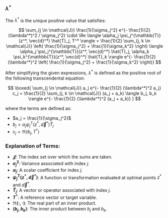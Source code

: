 ### $\lambda^*$

The $\lambda^*$ is the unique positive value that satisfies:

$$
\sum_{j \in \mathcal{J}} \frac{1}{\sigma_j^2} e^{- \frac{1}{2} (\lambda^*)^2 / \sigma_j^2} \cdot \Re \langle \alpha_j \psi_j^{\mathbb{T}}(z^*, \vec{d}^*) \hat{T}_j, T^* \rangle = \frac{1}{2} \sum_{j, k \in \mathcal{J}} \left( \frac{1}{\sigma_j^2} + \frac{1}{\sigma_k^2} \right) \langle \alpha_j \psi_j^{\mathbb{T}}(z^*, \vec{d}^*) \hat{T}_j, \alpha_k \psi_k^{\mathbb{T}}(z^*, \vec{d}^*) \hat{T}_k \rangle e^{- \frac{1}{2} (\lambda^*)^2 \left( \frac{1}{\sigma_j^2} + \frac{1}{\sigma_k^2} \right)}
$$

After simplifying the given expressions, $\lambda^*$ is defined as the positive root of the following transcendental equation:

$$
\boxed{
\sum_{j \in \mathcal{J}} a_j e^{- \frac{1}{2} (\lambda^*)^2 a_j} c_j = \frac{1}{2} \sum_{j, k \in \mathcal{J}} (a_j + a_k) \langle b_j, b_k \rangle e^{- \frac{1}{2} (\lambda^*)^2 (a_j + a_k)}
}
$$

where the terms are defined as:

- $a_j = \frac{1}{\sigma_j^2}$
- $b_j = \alpha_j \psi_j^{\mathbb{T}}(z^*, \vec{d}^*) \hat{T}_j$
- $c_j = \Re \langle b_j, T^* \rangle$

### Explanation of Terms:
- **$\mathcal{J}$**: The index set over which the sums are taken.
- **$\sigma_j^2$**: Variance associated with index $j$.
- **$\alpha_j$**: A scalar coefficient for index $j$.
- **$\psi_j^{\mathbb{T}}(z^*, \vec{d}^*)$**: A function or transformation evaluated at optimal points $z^*$ and $\vec{d}^*$.
- **$\hat{T}_j$**: A vector or operator associated with index $j$.
- **$T^*$**: A reference vector or target variable.
- **$\Re \langle \cdot, \cdot \rangle$**: The real part of an inner product.
- **$\langle b_j, b_k \rangle$**: The inner product between $b_j$ and $b_k$.
